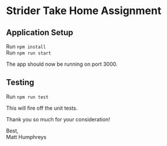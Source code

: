 # Strider Take Home Assignment

## Application Setup
Run `npm install`  
Run `npm run start`

The app should now be running on port 3000.

## Testing
Run `npm run test`

This will fire off the unit tests.

Thank you so much for your consideration!

Best,  
Matt Humphreys
